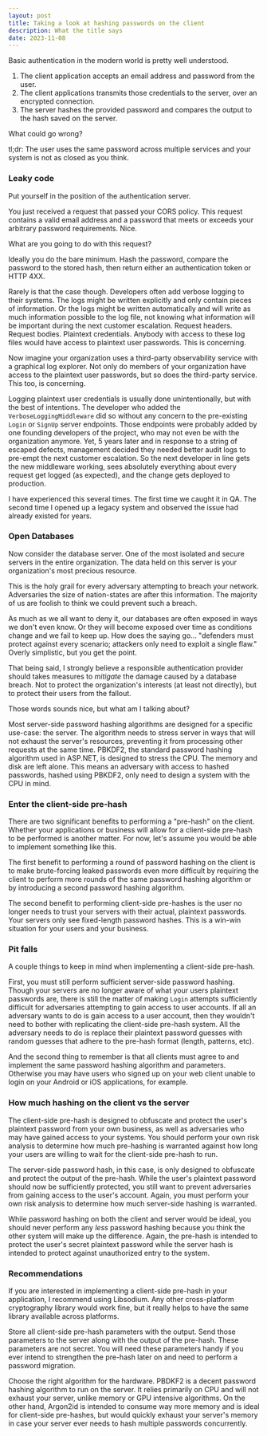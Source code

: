 ```yaml
---
layout: post
title: Taking a look at hashing passwords on the client
description: What the title says
date: 2023-11-08
---
```


Basic authentication in the modern world is pretty well understood.

1. The client application accepts an email address and password from the user.
2. The client applications transmits those credentials to the server, over an encrypted connection.
3. The server hashes the provided password and compares the output to the hash saved on the server.

What could go wrong?

tl;dr: The user uses the same password across multiple services and your system is not as closed as you think.

### Leaky code

Put yourself in the position of the authentication server.

You just received a request that passed your CORS policy.
This request contains a valid email address and a password that meets or exceeds your arbitrary password requirements.
Nice.

What are you going to do with this request?

Ideally you do the bare minimum. Hash the password, compare the password to the stored hash, then return either an authentication token or HTTP 4XX.

Rarely is that the case though. Developers often add verbose logging to their systems. The logs might be written explicitly and only contain pieces of information. Or the logs might be written automatically and will write as much information possible to the log file, not knowing what information will be important during the next customer escalation. Request headers. Request bodies. Plaintext credentials. Anybody with access to these log files would have access to plaintext user passwords. This is concerning.

Now imagine your organization uses a third-party observability service with a graphical log explorer. Not only do members of your organization have access to the plaintext user passwords, but so does the third-party service. This too, is concerning.

Logging plaintext user credentials is usually done unintentionally, but with the best of intentions. The developer who added the `VerboseLoggingMiddleware` did so without any concern to the pre-existing `Login` or `SignUp` server endpoints. Those endpoints were probably added by one founding developers of the project, who may not even be with the organization anymore. Yet, 5 years later and in response to a string of escaped defects, management decided they needed better audit logs to pre-empt the next customer escalation. So the next developer in line gets the new middleware working, sees absolutely everything about every request get logged (as expected), and the change gets deployed to production.

I have experienced this several times.  The first time we caught it in QA.  The second time I opened up a legacy system and observed the issue had already existed for years.

### Open Databases

Now consider the database server. One of the most isolated and secure servers in the entire organization. The data held on this server is your organization's most precious resource.

This is the holy grail for every adversary attempting to breach your network. Adversaries the size of nation-states are after this information. The majority of us are foolish to think we could prevent such a breach.

As much as we all want to deny it, our databases are often exposed in ways we don't even know. Or they will become exposed over time as conditions change and we fail to keep up. How does the saying go... "defenders must protect against every scenario; attackers only need to exploit a single flaw." Overly simplistic, but you get the point.

That being said, I strongly believe a responsible authentication provider should takes measures to *mitigate* the damage caused by a database breach. Not to protect the organization's interests (at least not directly), but to protect their users from the fallout.

Those words sounds nice, but what am I talking about?

Most server-side password hashing algorithms are designed for a specific use-case: the server. The algorithm needs to stress server in ways that will not exhaust the server's resources, preventing it from processing other requests at the same time. PBKDF2, the standard password hashing algorithm used in ASP.NET, is designed to stress the CPU. The memory and disk are left alone. This means an adversary with access to hashed passwords, hashed using PBKDF2, only need to design a system with the CPU in mind.

### Enter the client-side pre-hash

There are two significant benefits to performing a "pre-hash" on the client. Whether your applications or business will allow for a client-side pre-hash to be performed is another matter. For now, let's assume you would be able to implement something like this.

The first benefit to performing a round of password hashing on the client is to make brute-forcing leaked passwords even more difficult by requiring the client to perform more rounds of the same password hashing algorithm or by introducing a second password hashing algorithm.

The second benefit to performing client-side pre-hashes is the user no longer needs to trust your servers with their actual, plaintext passwords. Your servers only see fixed-length password hashes. This is a win-win situation for your users and your business.

### Pit falls

A couple things to keep in mind when implementing a client-side pre-hash.

First, you must still perform sufficient server-side password hashing. Though your servers are no longer aware of what your users plaintext passwords are, there is still the matter of making `Login` attempts sufficiently difficult for adversaries attempting to gain access to user accounts. If all an adversary wants to do is gain access to a user account, then they wouldn't need to bother with replicating the client-side pre-hash system. All the adversary needs to do is replace their plaintext password guesses with random guesses that adhere to the pre-hash format (length, patterns, etc).

And the second thing to remember is that all clients must agree to and implement the same password hashing algorithm and parameters. Otherwise you may have users who signed up on your web client unable to login on your Android or iOS applications, for example.

### How much hashing on the client vs the server

The client-side pre-hash is designed to obfuscate and protect the user's plaintext password from your own business, as well as adversaries who may have gained access to your systems. You should perform your own risk analysis to determine how much pre-hashing is warranted against how long your users are willing to wait for the client-side pre-hash to run.

The server-side password hash, in this case, is only designed to obfuscate and protect the output of the pre-hash. While the user's plaintext password should now be sufficiently protected, you still want to prevent adversaries from gaining access to the user's account. Again, you must perform your own risk analysis to determine how much server-side hashing is warranted.

While password hashing on both the client and server would be ideal, you should never perform any _less_ password hashing because you think the other system will make up the difference. Again, the pre-hash is intended to protect the user's secret plaintext password while the server hash is intended to protect against unauthorized entry to the system.

### Recommendations

 If you are interested in implementing a client-side pre-hash in your application, I recommend using Libsodium. Any other cross-platform cryptography library would work fine, but it really helps to have the same library available across platforms.

Store all client-side pre-hash parameters with the output. Send those parameters to the server along with the output of the pre-hash. These parameters are not secret. You will need these parameters handy if you ever intend to strengthen the pre-hash later on and need to perform a password migration.

Choose the right algorithm for the hardware. PBDKF2 is a decent password hashing algorithm to run on the server. It relies primarily on CPU and will not exhaust your server, unlike memory or GPU intensive algorithms. On the other hand, Argon2id is intended to consume way more memory and is ideal for client-side pre-hashes, but would quickly exhaust your server's memory in case your server ever needs to hash multiple passwords concurrently.
